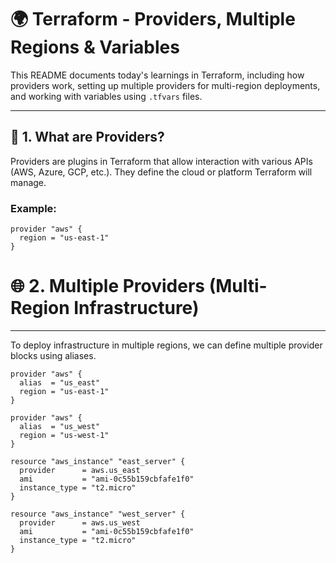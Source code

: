 # 🌍 Terraform - Providers, Multiple Regions & Variables

This README documents today's learnings in Terraform, including how providers work, setting up multiple providers for multi-region deployments, and working with variables using `.tfvars` files.

---

## 🧩 1. What are Providers?

Providers are plugins in Terraform that allow interaction with various APIs (AWS, Azure, GCP, etc.). They define the cloud or platform Terraform will manage.

### Example:
```hcl
provider "aws" {
  region = "us-east-1"
}
```
# 🌐 2. Multiple Providers (Multi-Region Infrastructure)

---

To deploy infrastructure in multiple regions, we can define multiple provider blocks using aliases.
```hcl 
provider "aws" {
  alias  = "us_east"
  region = "us-east-1"
}

provider "aws" {
  alias  = "us_west"
  region = "us-west-1"
}

resource "aws_instance" "east_server" {
  provider      = aws.us_east
  ami           = "ami-0c55b159cbfafe1f0"
  instance_type = "t2.micro"
}

resource "aws_instance" "west_server" {
  provider      = aws.us_west
  ami           = "ami-0c55b159cbfafe1f0"
  instance_type = "t2.micro"
}
```
